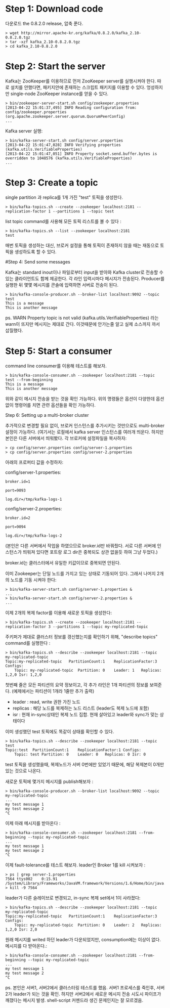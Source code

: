 # Step 1: Download code

다운로드 the 0.8.2.0 release, 압축 푼다.

    > wget http://mirror.apache-kr.org/kafka/0.8.2.0/kafka_2.10-0.8.2.0.tgz
    > tar -xzf kafka_2.10-0.8.2.0.tgz
    > cd kafka_2.10-0.8.2.0

# Step 2: Start the server

Kafka는 ZooKeeper를 이용하므로 먼저 ZooKeeper server를 실행시켜야 한다. 따로 설치를 안했다면,  패키지안에 존재하는 스크립트 패키지를 이용할 수 있다. 엉성하지만 single-node ZooKeeper instance를 얻을 수 있다.

    > bin/zookeeper-server-start.sh config/zookeeper.properties
    [2013-04-22 15:01:37,495] INFO Reading configuration from: config/zookeeper.properties (org.apache.zookeeper.server.quorum.QuorumPeerConfig)
    ...

Kafka server 실행:

    > bin/kafka-server-start.sh config/server.properties
    [2013-04-22 15:01:47,028] INFO Verifying properties (kafka.utils.VerifiableProperties)
    [2013-04-22 15:01:47,051] INFO Property socket.send.buffer.bytes is overridden to 1048576 (kafka.utils.VerifiableProperties)
    ...

# Step 3: Create a topic

single partition 과 replica를 1개 가진 "test" 토픽을 생성한다.

    > bin/kafka-topics.sh --create --zookeeper localhost:2181 --replication-factor 1 --partitions 1 --topic test

list topic command를 사용해 모든 토픽 리스트를 볼 수 있다 :

    > bin/kafka-topics.sh --list --zookeeper localhost:2181
    test

매번 토픽을 생성하는 대신, 브로커 설정을 통해 토픽이 존재하지 않을 때는 재동으로 토픽을 생성하도록 할 수 있다.

#Step 4: Send some messages

Kafka는 standard inout이나 파일로부터 input을 받아와 Kafka cluster로 전송할 수 있는 클라이언트도 함께 제공한다. 각 라인 입력시마다 메시지가 전송된다. Producer를 실행한 뒤 몇몇 메시지를 콘솔에 입력하면 서버로 전송이 된다.


    > bin/kafka-console-producer.sh --broker-list localhost:9092 --topic test 
    This is a message
    This is another message

ps. WARN Property topic is not valid (kafka.utils.VerifiableProperties)
라는 warn이 뜨지만 메시지는 제대로 간다. 이것때문에 안가는줄 알고 실제 소스까지 까서 삽질했다.

# Step 5: Start a consumer

command line consumer를 이용해 테스트를 해보자.

    > bin/kafka-console-consumer.sh --zookeeper localhost:2181 --topic test --from-beginning
    This is a message
    This is another message

위와 같이 메시지 전송을 받는 것을 확인 가능하다.
위의 명령들은 옵션이 다양한데 옵션없이 명령어를 치면 관련 옵션들을 확인 가능하다.

Step 6: Setting up a multi-broker cluster

추가적으로 변경할 필요 없이, 브로커 인스턴스를 추가시키는 것만으로도 multi-broker 설정이 가능하다.
(여기서는 로컬에서 kafka server 인스턴스를 여러개 띄운다. 하지만 본인은 다른 서버에서 띄워봤다.
각 브로커에 설정파일을 복사하자:

    > cp config/server.properties config/server-1.properties 
    > cp config/server.properties config/server-2.properties


아래의 프로퍼티 값을 수정하자:
 
config/server-1.properties:
    
    broker.id=1
    
    port=9093
    
    log.dir=/tmp/kafka-logs-1
 
config/server-2.properties:
    
    broker.id=2
    
    port=9094
    
    log.dir=/tmp/kafka-logs-2

(본인은 다른 서버에서 작업을 하였으므로 broker.id만 바꿔줬다. 서로 다른 서버에 인스턴스가 띄워져 있다면 포트랑 로그 dir은 중복되도 상관 없을듯 하여 그냥 두었다.)

broker.id는 클러스터에서 유일한 키값이므로 중복되면 안된다. 

이미 Zookeeper는 단일 노드를 가지고 있는 상태로 기동되어 있다. 그래서 나머지 2개의 노드를 기동 시켜야 한다:

    > bin/kafka-server-start.sh config/server-1.properties &
    ...
    > bin/kafka-server-start.sh config/server-2.properties &
    ...

이제 2개의 복제 factor를 이용해 새로운 토픽을 생성한다:

    > bin/kafka-topics.sh --create --zookeeper localhost:2181 --replication-factor 3 --partitions 1 --topic my-replicated-topic

주키퍼가 제대로 클러스터 정보를 갱신했는지를 확인하기 위해, "describe topics" command를 실행한다 :

    > bin/kafka-topics.sh --describe --zookeeper localhost:2181 --topic my-replicated-topic
    Topic:my-replicated-topic	PartitionCount:1	ReplicationFactor:3	Configs:
	    Topic: my-replicated-topic	Partition: 0	Leader: 1	Replicas: 1,2,0	Isr: 1,2,0

첫번째 줄은 모든 파티션의 요약 정보이고, 각 추가 라인은 1개 파티션의 정보를 보여준다. (예제에서는 파티션이 1개라 1줄만 추가 출력)

- leader		: read, write 권한 가진 노드
- replicas		: 해당 노드를 복제하는 노드 리스트 (leader도 복제 노드에 포함)
- isr			: 현재 in-sync상태인 복제 노드 집합. 현재 살아있고 leader와 sync가 맞는 상태이다

이미 생성했던 test 토픽에도 똑같이 상태를 확인할 수 있다.

    > bin/kafka-topics.sh --describe --zookeeper localhost:2181 --topic test
    Topic:test	PartitionCount:1	ReplicationFactor:1	Configs:
	    Topic: test	Partition: 0	Leader: 0	Replicas: 0	Isr: 0

test 토픽을 생성했을때, 복제노드가 서버 0번에만 있었기 때문에, 해당 복제본이 0개만 있는 것으로 나온다.

새로운 토픽에 몇가지 메시지를 publish해보자 :

    > bin/kafka-console-producer.sh --broker-list localhost:9092 --topic my-replicated-topic
    ...
    my test message 1
    my test message 2
    ^C 

이제 아래 메시지를 받아온다 :

    > bin/kafka-console-consumer.sh --zookeeper localhost:2181 --from-beginning --topic my-replicated-topic
    ...
    my test message 1
    my test message 2
    ^C

이제 fault-tolerance를 테스트 해보자. leader인 Broker 1를 kill 시켜보자 :

    > ps | grep server-1.properties
    7564 ttys002    0:15.91 /System/Library/Frameworks/JavaVM.framework/Versions/1.6/Home/bin/java...
    > kill -9 7564

leader가 다른 슬레이브로 변경되고, in-sync 복제 set에서 1이 사라졌다:

    > bin/kafka-topics.sh --describe --zookeeper localhost:2181 --topic my-replicated-topic
    Topic:my-replicated-topic	PartitionCount:1	ReplicationFactor:3	Configs:
	    Topic: my-replicated-topic	Partition: 0	Leader: 2	Replicas: 1,2,0	Isr: 2,0

원래 메시지를 writed 하던 leader가 다운되었지만, consumption에는 이상이 없다. 메시지를 다 받아온다.:

    > bin/kafka-console-consumer.sh --zookeeper localhost:2181 --from-beginning --topic my-replicated-topic
    ...
    my test message 1
    my test message 2
    ^C

ps. 본인은 서버1, 서버2에서 클러스터링 테스트를 했음. 서버1 프로세스를 죽인후, 서버2가 leader가 되는 것을 확인. 하지만 서버2에서 새로운 메시지 전송 시도시 파이프가 깨졌다는 메시지 발생. shell-script 커멘드라 생긴 문제인지는 잘 모르겠음.
